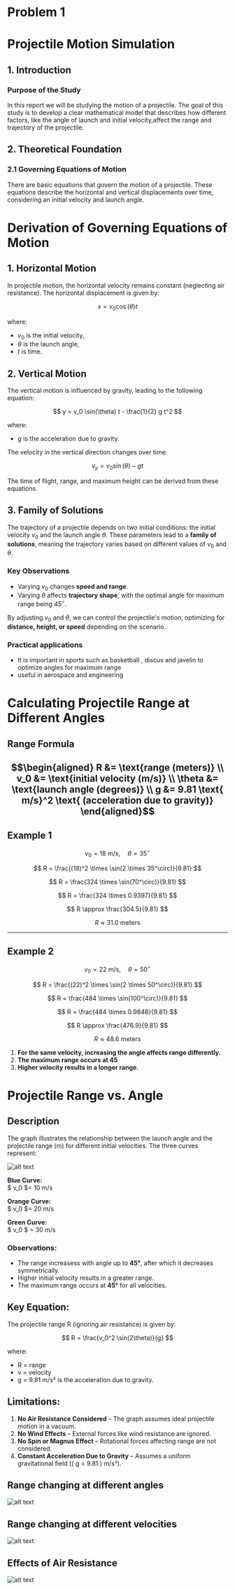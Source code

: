 # Problem 1
# Projectile Motion Simulation

## 1. Introduction

### Purpose of the Study
In this report we will be studying the motion of a projectile. The goal of this study is to develop a clear mathematical model that describes how different factors, like the angle of launch and initial velocity,affect the range and trajectory of the projectile.

## 2. Theoretical Foundation

### 2.1 Governing Equations of Motion

There are basic equations that govern the motion of a projectile. These equations describe the horizontal and vertical displacements over time, considering an initial velocity and launch angle.

# Derivation of Governing Equations of Motion

## 1. Horizontal Motion
In projectile motion, the horizontal velocity remains constant (neglecting air resistance). The horizontal displacement is given by:

$$ 
x = v_0 \cos(\theta) t 
$$

where:
- $v_0$ is the initial velocity,
- $\theta$ is the launch angle,
- $t$ is time.

## 2. Vertical Motion
The vertical motion is influenced by gravity, leading to the following equation:

$$ 
y = v_0 \sin(\theta) t - \frac{1}{2} g t^2 
$$

where:
- $g$ is the acceleration due to gravity.

The velocity in the vertical direction changes over time:

$$ 
v_y = v_0 \sin(\theta) - g t 
$$

The time of flight, range, and maximum height can be derived from these equations.

## 3. Family of Solutions
The trajectory of a projectile depends on two initial conditions: the initial velocity $v_0$ and the launch angle $\theta$. These parameters lead to a **family of solutions**, meaning the trajectory varies based on different values of $v_0$ and $\theta$.

### **Key Observations**
- Varying $v_0$ changes **speed and range**.
- Varying $\theta$ affects **trajectory shape**, with the optimal angle for maximum range being $45^\circ$.

By adjusting $v_0$ and $\theta$, we  can control the projectile's motion, optimizing for **distance, height, or speed** depending on the scenario.

### Practical applications
  - It is important in sports such as basketball , discus and javelin to optimize angles for maximum range
  - useful in aerospace and engineering

# Calculating Projectile Range at Different Angles

## **Range Formula**
$$\begin{aligned}
R &= \text{range (meters)} \\
v_0 &= \text{initial velocity (m/s)} \\
\theta &= \text{launch angle (degrees)} \\
g &= 9.81 \text{ m/s}^2 \text{ (acceleration due to gravity)}
\end{aligned}$$
---

## **Example 1**  

$$ v_0 = 18 \text{ m/s}, \quad \theta = 35^\circ $$  

$$
R = \frac{(18)^2 \times \sin(2 \times 35^\circ)}{9.81}
$$

$$
R = \frac{324 \times \sin(70^\circ)}{9.81}
$$

$$
R = \frac{324 \times 0.9397}{9.81}
$$

$$
R \approx \frac{304.5}{9.81}
$$

$$
R \approx 31.0 \text{ meters}
$$

---

## **Example 2**  

$$ v_0 = 22 \text{ m/s}, \quad \theta = 50^\circ $$  

$$
R = \frac{(22)^2 \times \sin(2 \times 50^\circ)}{9.81}
$$

$$
R = \frac{484 \times \sin(100^\circ)}{9.81}
$$

$$
R = \frac{484 \times 0.9848}{9.81}
$$

$$
R \approx \frac{476.9}{9.81}
$$

$$
R \approx 48.6 \text{ meters}
$$

1. **For the same velocity, increasing the angle affects range differently.**  
2. **The maximum range occurs at 45**  
3. **Higher velocity results in a longer range.**  

# Projectile Range vs. Angle

## Description
The graph illustrates the relationship between the launch angle and the projectile range (m) for different initial velocities. The three curves represent:


![alt text](image.png)

**Blue Curve:**  
$ v_0 $= 10  m/s  

**Orange Curve:**  
$ v_0 $= 20  m/s  

**Green Curve:**  
$ v_0 $ = 30 m/s  


### Observations:
- The range increasess with angle up to **45°**, after which it decreases symmetrically.  
- Higher initial velocity results in a greater range.  
- The maximum range occurs at **45°** for all velocities.  

## Key Equation:
The projectile range  R  (ignoring air resistance) is given by:

$$
R = \frac{v_0^2 \sin(2\theta)}{g}
$$

where:
- R = range
- v = velocity   
- g = 9.81 m/s² is the acceleration due to gravity.



## Limitations:
1. **No Air Resistance Considered** – The graph assumes ideal projectile motion in a vacuum.  
2. **No Wind Effects** – External forces like wind resistance are ignored.  
3. **No Spin or Magnus Effect** – Rotational forces affecting range are not considered.  
4. **Constant Acceleration Due to Gravity** – Assumes a uniform gravitational field (\( g = 9.81 \) m/s²).  

## Range changing at different angles

![alt text](image-5.png)

## Range changing at different velocities

![alt text](image-7.png)

## Effects of Air Resistance

![alt text](image-12.png)


